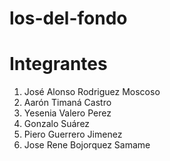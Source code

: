﻿# los-del-fondo
# Integrantes
1. José Alonso Rodriguez Moscoso
2. Aarón Timaná Castro
3. Yesenia Valero Perez
4. Gonzalo Suárez
5. Piero Guerrero Jimenez
6. Jose Rene Bojorquez Samame
